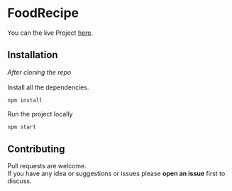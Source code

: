 # FoodRecipe
You can the live Project [here](https://proshantadebnath.github.io/FoodRecipe/).
## Installation
*After cloning the repo*\
\
Install all the dependencies.
```bash
npm install 
```
Run the project locally
```bash
npm start  
```

## Contributing
Pull requests are welcome. \
If you have any idea or suggestions or issues please **open an issue** first to discuss.
